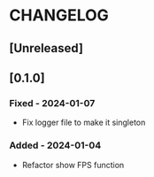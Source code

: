 # CHANGELOG

## [Unreleased]

## [0.1.0] 

### Fixed - 2024-01-07

- Fix logger file to make it singleton

### Added - 2024-01-04
- Refactor show FPS function

